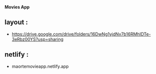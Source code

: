 **Movies App**

 ## layout :
- https://drive.google.com/drive/folders/16DwNg1yjdNv7b16RMhIDTe-3eRbz00YS?usp=sharing
 ## netlify :
- maortemovieapp.netlify.app




